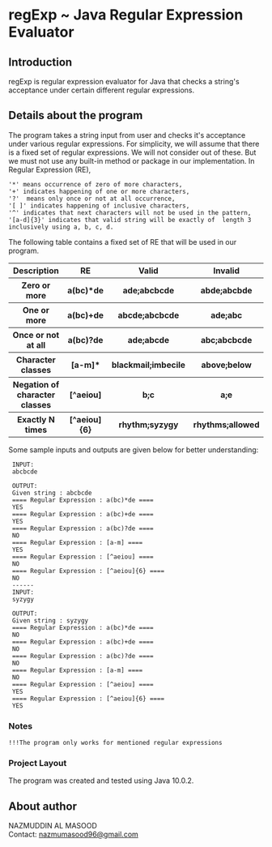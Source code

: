 regExp ~ Java Regular Expression Evaluator
=================================================

## Introduction
regExp is regular expression evaluator for Java that checks a string's acceptance under certain different regular expressions.

## Details about the program
 The program takes a string input from user and checks it's acceptance under various regular expressions.
 For simplicity, we will assume that there is a fixed set of regular expressions. We will not consider
 out of these. But we must not use any built-in method or package in our implementation. 
 In Regular Expression (RE),
 ```
 '*' means occurrence of zero of more characters, 
 '+' indicates happening of one or more characters, 
 '?'  means only once or not at all occurrence, 
 '[ ]' indicates happening of inclusive characters, 
 '^' indicates that next characters will not be used in the pattern,
 '[a-d]{3}' indicates that valid string will be exactly of  length 3 inclusively using a, b, c, d. 
 ```
 The following table contains a fixed set of RE that will be used in our program.
 <table>
  <tr><th>Description</th><th>RE</th><th>Valid</th><th>Invalid</th></tr>
  <tr><th>Zero or more</th><th>a(bc)*de</th><th>ade;abcbcde</th><th>abde;abcbde</th></tr>
  <tr><th>One or more</th><th>a(bc)+de</th><th>abcde;abcbcde</th><th>ade;abc</th></tr>
  <tr><th>Once or not at all</th><th>a(bc)?de</th><th>ade;abcde</th><th>abc;abcbcde</th></tr>
  <tr><th>Character classes</th><th>[a-m]*</th><th>blackmail;imbecile</th><th>above;below</th></tr>
  <tr><th>Negation of 
 character classes</th><th>[^aeiou]</th><th>b;c</th><th>a;e</th></tr>
  <tr><th>Exactly N times</th><th>[^aeiou]{6}</th><th>rhythm;syzygy</th><th>rhythms;allowed</th></tr>  
</table>
 
 Some sample inputs and outputs are given below for better understanding:
``` 
 INPUT:
 abcbcde
 
 OUTPUT:
 Given string : abcbcde 
 ==== Regular Expression : a(bc)*de ==== 
 YES 
 ==== Regular Expression : a(bc)+de ==== 
 YES 
 ==== Regular Expression : a(bc)?de ==== 
 NO 
 ==== Regular Expression : [a-m] ==== 
 YES 
 ==== Regular Expression : [^aeiou] ==== 
 NO 
 ==== Regular Expression : [^aeiou]{6} ==== 
 NO  
 ------
 INPUT:
 syzygy
 
 OUTPUT:
 Given string : syzygy 
 ==== Regular Expression : a(bc)*de ==== 
 NO 
 ==== Regular Expression : a(bc)+de ==== 
 NO 
 ==== Regular Expression : a(bc)?de ==== 
 NO 
 ==== Regular Expression : [a-m] ==== 
 NO 
 ==== Regular Expression : [^aeiou] ==== 
 YES 
 ==== Regular Expression : [^aeiou]{6} ==== 
 YES  
``` 
### Notes
```
!!!The program only works for mentioned regular expressions
```

### Project Layout
The program was created and tested using Java 10.0.2.

## About author
 NAZMUDDIN AL MASOOD 
 <br> Contact: nazmumasood96@gmail.com
